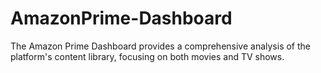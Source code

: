 # AmazonPrime-Dashboard
The Amazon Prime Dashboard provides a comprehensive analysis of the platform's content library, focusing on both movies and TV shows.
